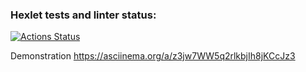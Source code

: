 ### Hexlet tests and linter status:
[![Actions Status](https://github.com/Trickst4/fullstack-javascript-project-46/actions/workflows/hexlet-check.yml/badge.svg)](https://github.com/Trickst4/fullstack-javascript-project-46/actions)

Demonstration
https://asciinema.org/a/z3jw7WW5q2rlkbjIh8jKCcJz3